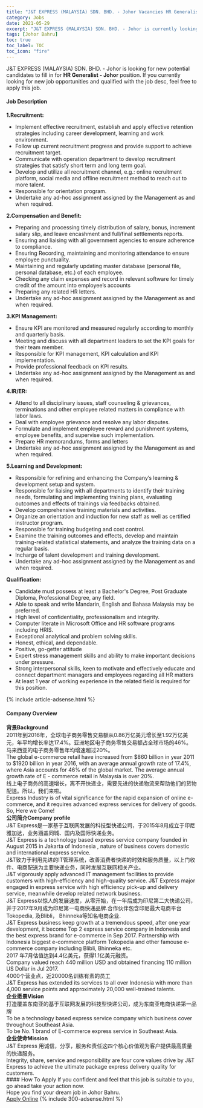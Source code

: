 ```yaml
---
title: "J&T EXPRESS (MALAYSIA) SDN. BHD. - Johor Vacancies HR Generalist - Johor" 
category: Jobs 
date: 2021-05-29 
excerpt: "J&T EXPRESS (MALAYSIA) SDN. BHD. - Johor is currently looking for suitable person to fill in the HR Generalist - Johor which based in Johor Bahru" 
tags: [Johor Bahru] 
toc: true 
toc_label: TOC 
toc_icon: "fire" 
--- 
```


<p>J&T EXPRESS (MALAYSIA) SDN. BHD. - Johor is looking for new potential candidates to fill in for <b>HR Generalist - Johor</b> position. If you currently looking for new job opportunities and qualified with the job desc, feel free to apply this job.
</p><div><div><h4>Job Description</h4></div><div><div><span><div><p><strong>1.Recruitment:</strong></p><ul><li>Implement effective recruitment, establish and apply effective retention strategies including career development, learning and work environment.</li><li>Follow up current recruitment progress and provide support to achieve recruitment target.</li><li>Communicate with operation department to develop recruitment strategies that satisfy short term and long term goal.</li><li>Develop and utilize all recruitment channel, e.g.: online recruitment platform, social media and offline recruitment method to reach out to more talent.</li><li>Responsible for orientation program.</li><li>Undertake any ad-hoc assignment assigned by the Management as and when required.</li></ul><p><strong>2.Compensation and Benefit:</strong></p><ul><li>Preparing and processing timely distribution of salary, bonus, increment salary slip, and leave encashment and full/final settlements reports.</li><li>Ensuring and liaising with all government agencies to ensure adherence to compliance.&#160;</li><li>Ensuring Recording, maintaining and monitoring attendance to ensure employee punctuality.</li><li>Maintaining and regularly updating master database (personal file, personal database, etc.) of each employee.</li><li>Checking any claim expenses and record in relevant software for timely credit of the amount into employee&#8217;s accounts</li><li>Preparing any related HR letters.</li><li>Undertake any ad-hoc assignment assigned by the Management as and when required.</li></ul><p><strong>3.KPI Management:</strong></p><ul><li>Ensure KPI are monitored and measured regularly according to monthly and quarterly basis.</li><li>Meeting and discuss with all department leaders to set the KPI goals for their team member.</li><li>Responsible for KPI management, KPI calculation and KPI implementation.</li><li>Provide professional feedback on KPI results.</li><li>Undertake any ad-hoc assignment assigned by the Management as and when required.</li></ul><p><strong>4.IR/ER:</strong></p><ul><li>Attend to all disciplinary issues, staff counseling &amp; grievances, terminations and other employee related matters in compliance with labor laws.</li><li>Deal with employee grievance and resolve any labor disputes.</li><li>Formulate and implement employee reward and punishment systems, employee benefits, and supervise such implementation.</li><li>Prepare HR memorandums, forms and letters</li><li>Undertake any ad-hoc assignment assigned by the Management as and when required.</li></ul><p><strong>5.Learning and Development:</strong></p><ul><li>Responsible for refining and enhancing the Company&#8217;s learning &amp; development setup and system.</li><li>Responsible for liaising with all departments to identify their training needs, formulating and implementing training plans, evaluating outcomes and effects of trainings via feedbacks obtained.</li><li>Develop comprehensive training materials and activities.</li><li>Organize an orientation and induction for new staff as well as certified instructor program.</li><li>Responsible for training budgeting and cost control.</li><li>Examine the training outcomes and effects, develop and maintain training-related statistical statements, and analyze the training data on a regular basis.</li><li>Incharge of talent development and training development.</li><li>Undertake any ad-hoc assignment assigned by the Management as and when required.</li></ul><p><strong>Qualification:</strong></p><ul><li>Candidate must possess at least a Bachelor's Degree, Post Graduate Diploma, Professional Degree, any field.</li><li>Able to speak and write Mandarin, English and Bahasa Malaysia may be preferred.</li><li>High level of confidentiality, professionalism and integrity.</li><li>Computer literate in Microsoft Office and HR software programs including HRIS.</li><li>Exceptional analytical and problem solving skills.</li><li>Honest, ethical, and dependable.</li><li>Positive, go-getter attitude</li><li>Expert stress management skills and ability to make important decisions under pressure.</li><li>Strong interpersonal skills, keen to motivate and effectively educate and connect department managers and employees regarding all HR matters</li><li>At least 1 year of working experience in the related field is required for this position.</li></ul></div></span></div></div></div> 
{% include article-adsense.html %} 
<div><div><h4>Company Overview</h4></div><div><div><span><div><div>
<div><strong>&#32972;&#26223;Background</strong></div>
<div>2011&#24180;&#21040;2016&#24180;&#65292;&#20840;&#29699;&#30005;&#23376;&#21830;&#21153;&#38646;&#21806;&#20132;&#26131;&#39069;&#20174;0.86&#19975;&#20159;&#32654;&#20803;&#22686;&#38271;&#33267;1.92&#19975;&#20159;&#32654;&#20803;&#65292;&#24180;&#24179;&#22343;&#22686;&#38271;&#29575;&#36798;17.4%&#12290;&#20122;&#27954;&#22320;&#21306;&#30005;&#23376;&#21830;&#21153;&#38646;&#21806;&#20132;&#26131;&#39069;&#21344;&#20840;&#29699;&#24066;&#22330;&#30340;46%&#12290;&#39532;&#26469;&#35199;&#20122;&#30340;&#30005;&#23376;&#21830;&#21153;&#38646;&#21806;&#24180;&#22343;&#22686;&#36895;&#36229;&#36807;20%&#12290;</div>
The global e-commerce retail have increased from $860 billion in year 2011 to $1920 billion in year 2016, with an average annual growth rate of 17.4%, where Asia accounts for 46% of the global market. The average annual growth rate of E - commerce retail in Malaysia is over 20%.



<div>&#32447;&#19978;&#30005;&#23376;&#21830;&#21153;&#30340;&#39640;&#36895;&#22686;&#38271;&#65292;&#31163;&#19981;&#24320;&#24555;&#36882;&#19994;&#65292;&#38656;&#35201;&#20808;&#36827;&#30340;&#24555;&#36882;&#29289;&#27969;&#26469;&#24110;&#21161;&#20182;&#20204;&#30340;&#36135;&#29289;&#37197;&#36865;&#12290;&#25152;&#20197;&#65292;&#25105;&#20204;&#26469;&#21862;&#12290;</div>
Express Industry is of vital significance for the rapid expansion of online e-commerce, and it requires advanced express services for delivery of goods. So, Here we Come!



<div><strong>&#20844;&#21496;&#31616;&#20171;Company profile</strong></div>
<div>J&amp;T Express&#26159;&#19968;&#23478;&#22522;&#20110;&#20114;&#32852;&#32593;&#21457;&#23637;&#30340;&#31185;&#25216;&#22411;&#24555;&#36882;&#20844;&#21496;&#65292;&#20110;2015&#24180;8&#26376;&#25104;&#31435;&#20110;&#21360;&#23612;&#38597;&#21152;&#36798;&#65292;&#19994;&#21153;&#28085;&#30422;&#21516;&#22478;&#12289;&#22269;&#20869;&#21450;&#22269;&#38469;&#24555;&#36882;&#19994;&#21153;&#12290;</div>
<div>J&amp;T Express is a technology based express service company founded in August 2015 in Jakarta of Indonesia , nature of business covers domestic and international express service.</div>
<div>J&amp;T&#33268;&#21147;&#20110;&#21033;&#29992;&#20808;&#36827;&#30340;IT&#31649;&#29702;&#31995;&#32479;&#65292;&#25913;&#21892;&#28040;&#36153;&#32773;&#24555;&#36882;&#30340;&#26102;&#25928;&#21644;&#26381;&#21153;&#36136;&#37327;&#65292;&#20197;&#19978;&#38376;&#25910;&#20214;&#12289;&#30005;&#21830;&#37197;&#36865;&#20026;&#20027;&#35201;&#24555;&#36882;&#19994;&#21153;&#65292;&#21516;&#26102;&#21457;&#23637;&#20114;&#32852;&#32593;&#30456;&#20851;&#20135;&#19994;&#12290;</div>
<div>J&amp;T vigorously apply advanced IT management facilities to provide customers with high-efficiency and high-quality service. J&amp;T Express major engaged in express service with high efficiency pick-up and delivery service, meanwhile develop related network business.</div>
<div>J&amp;T Express&#20197;&#24778;&#20154;&#30340;&#21457;&#23637;&#36895;&#24230;&#65292;&#20174;&#38646;&#24320;&#22987;&#65292;&#22312;&#19968;&#24180;&#21518;&#25104;&#20026;&#21360;&#23612;&#31532;&#20108;&#22823;&#24555;&#36882;&#20844;&#21496;&#65292;&#24182;&#20110;2017&#24180;9&#26376;&#25104;&#20026;&#21360;&#23612;&#31532;&#19968;&#30005;&#21830;&#24555;&#36882;&#21697;&#29260;.&#21512;&#20316;&#20249;&#20276;&#21253;&#21547;&#21360;&#23612;&#26368;&#22823;&#30005;&#21830;&#24179;&#21488;Tokopedia, &#21450;Blibli&#65292; Bhinneka&#31561;&#30693;&#21517;&#30005;&#21830;&#20225;&#19994;.</div>
<div>J&amp;T Express business keep growth at a tremendous speed, after one year development, it become Top 2 express service company in Indonesia and the best express brand for e-commerce in Sep 2017. Partnership with Indonesia biggest e-commerce platform Tokopedia and other famouse e-commerce company including Blibli, Bhinneka etc.</div>
<div>2017 &#24180;7&#26376;&#20272;&#20540;&#36798;&#21040;4.4&#20159;&#32654;&#20803;&#65292;&#33719;&#24471;1.1&#20159;&#32654;&#20803;&#34701;&#36164;&#12290;</div>
<div>Company valued reach 440 million USD and obtained financing 110 million US Dollar in Jul 2017.</div>
4000&#20010;&#33829;&#19994;&#28857;&#65292;&#36817;20000&#21517;&#35757;&#32451;&#26377;&#32032;&#30340;&#21592;&#24037;

<div>J&amp;T Express has extended its services to all over Indonesia with more than 4,000 service points and approximately 20,000 well-trained talents.</div>
<div><strong>&#20225;&#19994;&#24895;&#26223;Vision</strong></div>
<div>&#25171;&#36896;&#35206;&#30422;&#19996;&#21335;&#20122;&#30340;&#22522;&#20110;&#20114;&#32852;&#32593;&#21457;&#23637;&#30340;&#31185;&#25216;&#22411;&#24555;&#36882;&#20844;&#21496;&#65292;&#25104;&#20026;&#19996;&#21335;&#20122;&#30005;&#21830;&#24555;&#36882;&#31532;&#19968;&#21697;&#29260;</div>
To be a technology based express service company which business cover throughout Southeast Asia.

<div>To be No. 1 brand of E-commerce express service in Southeast Asia.</div>
<div><strong>&#20225;&#19994;&#20351;&#21629;Mission</strong></div>
<div>J&amp;T Express &#29992;&#35802;&#20449;&#65292;&#20998;&#20139;&#65292;&#26381;&#21153;&#21644;&#36131;&#20219;&#36825;&#22235;&#20010;&#26680;&#24515;&#20215;&#20540;&#35266;&#20026;&#23458;&#25143;&#25552;&#20379;&#26368;&#39640;&#36136;&#37327;&#30340;&#24555;&#36882;&#26381;&#21153;&#12290;</div>
Integrity, share, service and responsibility are four core values drive by J&amp;T Express to achieve the ultimate package express delivery quality for customers.</div></div></span></div></div></div> 
#### How To Apply 
If you confident and feel that this job is suitable to you, go ahead take your action now. <br/> 
Hope you find your dream job in Johor Bahru. <br/> 
<a href="https://www.jobstreet.com.my/en/job/hr-generalist-johor-4578518?jobId=jobstreet-my-job-4578518&" class="btn btn--info" target="_blank" rel="nofollow noopenner">Apply Online</a> 
{% include 300-adsense.html %} 